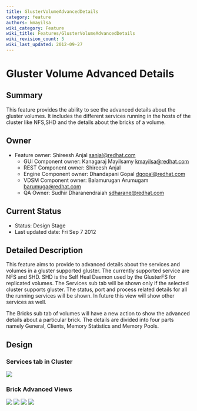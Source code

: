 ```yaml
---
title: GlusterVolumeAdvancedDetails
category: feature
authors: kmayilsa
wiki_category: Feature
wiki_title: Features/GlusterVolumeAdvancedDetails
wiki_revision_count: 5
wiki_last_updated: 2012-09-27
---
```


# Gluster Volume Advanced Details

## Summary

This feature provides the ability to see the advanced details about the gluster volumes. It includes the different services running in the hosts of the cluster like NFS,SHD and the details about the bricks of a volume.

## Owner

*   Feature owner: Shireesh Anjal <sanjal@redhat.com>
    -   GUI Component owner: Kanagaraj Mayilsamy <kmayilsa@redhat.com>
    -   REST Component owner: Shireesh Anjal
    -   Engine Component owner: Dhandapani Gopal <dgopal@redhat.com>
    -   VDSM Component owner: Balamurugan Arumugam <barumuga@redhat.com>
    -   QA Owner: Sudhir Dharanendraiah <sdharane@redhat.com>

## Current Status

*   Status: Design Stage
*   Last updated date: Fri Sep 7 2012

## Detailed Description

This feature aims to provide to advanced details about the services and volumes in a gluster supported gluster. The currently supported service are NFS and SHD. SHD is the Self Heal Daemon used by the GlusterFS for replicated volumes. The Services sub tab will be shown only if the selected cluster supports gluster. The status, port and process related details for all the running services will be shown. In future this view will show other services as well.

The Bricks sub tab of volumes will have a new action to show the advanced details about a particular brick. The details are divided into four parts namely General, Clients, Memory Statistics and Memory Pools.

## Design

### Services tab in Cluster

![](/images/wiki/Clusterservicestab.png)

### Brick Advanced Views

![](/images/wiki/Gluster_Brick_Advanced_View_1.png) ![](/images/wiki/Gluster_Brick_Advanced_View_2.png) ![](/images/wiki/Gluster_Brick_Advanced_View_3.png) ![](/images/wiki/Gluster_Brick_Advanced_View_4.png)


